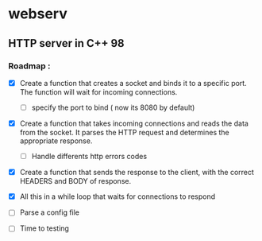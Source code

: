 # webserv

## HTTP server in C++ 98

### Roadmap :

* [x] Create a function that creates a socket and binds it to a specific port. The function will wait for incoming connections.
    * [ ] specify the port to bind ( now its 8080 by default)

* [x] Create a function that takes incoming connections and reads the data from the socket. It parses the HTTP request and determines the appropriate response.
    * [ ] Handle differents http errors codes

* [x] Create a function that sends the response to the client, with the correct HEADERS and BODY of response.

* [x] All this in a while loop that waits for connections to respond

* [ ] Parse a config file

* [ ] Time to testing
